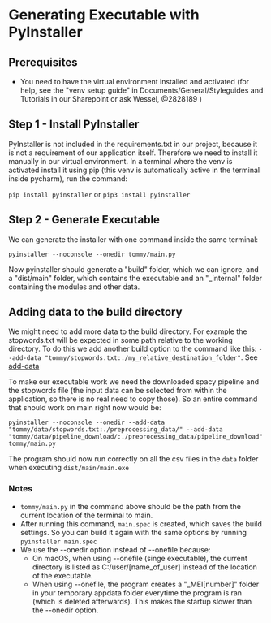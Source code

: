 # Generating Executable with PyInstaller

## Prerequisites

- You need to have the virtual environment installed and activated (for help, see the "venv setup guide" in Documents/General/Styleguides and Tutorials in our Sharepoint or ask Wessel, @2828189 )

## Step 1 - Install PyInstaller

PyInstaller is not included in the requirements.txt in our project, because it is not a requirement of our application itself. Therefore we need to install it manually in our virtual environment. In a terminal where the venv is activated install it using pip (this venv is automatically active in the terminal inside pycharm), run the command:

`pip install pyinstaller` or `pip3 install pyinstaller`

## Step 2 - Generate Executable

We can generate the installer with one command inside the same terminal:

`pyinstaller --noconsole --onedir tommy/main.py`

Now pyinstaller should generate a "build" folder, which we can ignore, and a "dist/main" folder, which contains the executable and an "\_internal" folder containing the modules and other data.

## Adding data to the build directory

We might need to add more data to the build directory. For example the stopwords.txt will be expected in some path relative to the working directory. To do this we add another build option to the command like this: `--add-data "tommy/stopwords.txt:./my_relative_destination_folder"`. See [add-data](https://pyinstaller.org/en/stable/usage.html#cmdoption-add-data)

To make our executable work we need the downloaded spacy pipeline and the stopwords file (the input data can be selected from within the application, so there is no real need to copy those). So an entire command that should work on main right now would be:

`pyinstaller --noconsole --onedir --add-data "tommy/data/stopwords.txt:./preprocessing_data/" --add-data "tommy/data/pipeline_download/:./preprocessing_data/pipeline_download" tommy/main.py`

The program should now run correctly on all the csv files in the `data` folder when executing `dist/main/main.exe`

### Notes

- `tommy/main.py` in the command above should be the path from the current location of the terminal to main.
- After running this command, `main.spec` is created, which saves the build settings. So you can build it again with the same options by running `pyinstaller main.spec`
- We use the --onedir option instead of --onefile because:
  - On macOS, when using --onefile (singe executable), the current directory is listed as C:/user/\[name_of_user\] instead of the location of the executable.
  - When using --onefile, the program creates a "\_MEI\[number\]" folder in your temporary appdata folder everytime the program is ran (which is deleted afterwards). This makes the startup slower than the --onedir option.